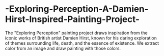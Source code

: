# -Exploring-Perception-A-Damien-Hirst-Inspired-Painting-Project-
The "Exploring Perception" painting project draws inspiration from the iconic works of British artist Damien Hirst, known for his daring exploration of themes surrounding life, death, and the essence of existence.  We extract color from an image and draw painting with those colors.
